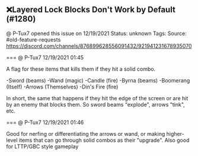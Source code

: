 ## ❌Layered Lock Blocks Don't Work by Default (#1280)
@ P-Tux7 opened this issue on 12/19/2021
Status: unknown
Tags: 
Source: #old-feature-requests https://discord.com/channels/876899628556091432/921941231678935070


=== @ P-Tux7 12/19/2021 01:45

A flag for these items that kills them if they hit a solid combo.

-Sword (beams)
-Wand (magic)
-Candle (fire)
-Byrna (beams)
-Boomerang (Itself)
-Arrows (Themselves)
-Din's Fire (fire)

In short, the same that happens if they hit the edge of the screen or are hit by an enemy that blocks them. So sword beams "explode", arrows "tink", etc.

=== @ P-Tux7 12/19/2021 01:46

Good for nerfing or differentiating the arrows or wand, or making higher-level items that can go through solid combos as their "upgrade". Also good for LTTP/GBC style gameplay
